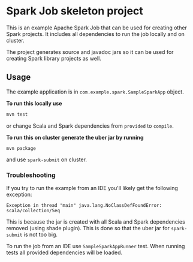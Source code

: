 # Spark Job skeleton project

This is an example Apache Spark Job that can be used for creating other Spark projects. It includes all dependencies to run the job locally and on cluster.

The project generates source and javadoc jars so it can be used for creating Spark library projects as well.

## Usage 

The example application is in `com.example.spark.SampleSparkApp` object.

**To run this locally use**
```sh
mvn test
```
or change Scala and Spark dependencies from `provided` to `compile`.

**To run this on cluster generate the uber jar by running**
```
mvn package
```
and use `spark-submit` on cluster.

### Troubleshooting
If you try to run the example from an IDE you'll likely get the following exception: 

```Exception in thread "main" java.lang.NoClassDefFoundError: scala/collection/Seq```

This is because the jar is created with all Scala and Spark dependencies removed (using shade plugin). This is done so that the uber jar for `spark-submit` is not too big.

To run the job from an IDE use `SampleSparkAppRunner` test. When running tests all provided dependencies will be loaded.
